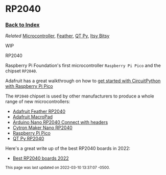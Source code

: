 
# RP2040

### [Back to Index](index.md)

*Related* [Microcontroller](microcontroller.md), [Feather](feather.md), [QT Py](qt_py.md), [Itsy Bitsy](itsy_bitsy.md)

WIP 

RP2040

Raspberry Pi Foundation's first microcontroller  `Raspberry Pi Pico` and the chipset `RP2040`.

Adafruit has a great walkthrough on how to [get started with CircuitPython with Raspberry Pi Pico](https://learn.adafruit.com/getting-started-with-raspberry-pi-pico-circuitpython/micropython-or-circuitpython)


The `RP2040` chipset is used by other manufacturers to produce a whole range of new microcontrollers:

- [Adafruit Feather RP2040](../glossary/feather.md#rp2040)
- [Adafruit MacroPad](https://www.adafruit.com/product/5100)
- [Arduino Nano RP2040 Connect with headers](https://store-usa.arduino.cc/products/arduino-nano-rp2040-connect-with-headers)
- [Cytron Maker Nano RP2040](https://www.cytron.io/index.php?route=product/product&product_id=44150&r=1)
- [Raspberry Pi Pico](https://www.raspberrypi.com/products/raspberry-pi-pico/)
- [QT Py RP2040](https://www.adafruit.com/product/4900)



Here's a great write up of the best RP2040 boards in 2022:

- [Best RP2040 boards 2022](https://www.tomshardware.com/best-picks/best-rp2040-boards)

<small>This page was last updated on 2022-03-10 13:37:07 -0500.</small>

